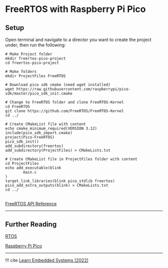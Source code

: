# FreeRTOS with Raspberry Pi Pico

## Setup

Open terminal and navigate to a director you want to create the project under, then run the following:

``` console
# Make Project folder
mkdir freertos-pico-project
cd freertos-pico-project

# Make folders
mkdir ProjectFiles FreeRTOS

# Download pico sdk cmake (need wget installed)
wget https://raw.githubusercontent.com/raspberrypi/pico-sdk/master/pico_sdk_init.cmake

# Change to FreeRTOS folder and clone FreeRTOS-Kernel
cd FreeRTOS
git clone https://github.com/FreeRTOS/FreeRTOS-Kernel
cd ../

# Create CMakeList file with content
echo cmake_minimum_required(VERSION 3.12)
include(pico_sdk_import.cmake)
project(Pico-FreeRTOS)
pico_sdk_init()
add_subdirectory(freertos)
add_subdirectory(ProjectFiles) > CMakeLists.txt

# Create CMakeList file in ProjectFiles folder with content
cd ProjectFiles
echo add_executable(blink
        main.c
)
target_link_libraries(blink pico_stdlib freertos)
pico_add_extra_outputs(blink) > CMakeLists.txt
cd ../

```

## 

[FreeRTOS API Reference](https://freertos.org/a00106.html)

---

## Further Reading

[RTOS](../../Second-Brain/Computer-Science/Operating-Systems/Real-time-Operating-System)

[Raspberry Pi Pico](https://www.raspberrypi.com/documentation/microcontrollers/raspberry-pi-pico.html)

---

!!! cite
    [Learn Embedded Systems (2022)](https://learnembeddedsystems.co.uk/freertos-on-rp2040-boards-pi-pico-etc-using-vscode)